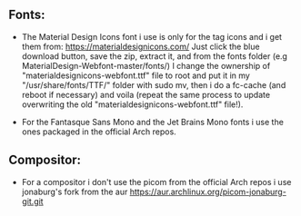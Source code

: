 Fonts:
------
- The Material Design Icons font i use is only for the tag icons and i get them from: https://materialdesignicons.com/
Just click the blue download button, save the zip, extract it, and from the fonts folder (e.g MaterialDesign-Webfont-master/fonts/)
I change the ownership of "materialdesignicons-webfont.ttf" file to root and put it in my "/usr/share/fonts/TTF/" folder with sudo mv,
then i do a fc-cache (and reboot if necessary) and voila (repeat the same process to update overwriting the old "materialdesignicons-webfont.ttf" file!).

- For the Fantasque Sans Mono and the Jet Brains Mono fonts i use the ones packaged in the official Arch repos.

Compositor:
-----------
- For a compositor i don't use the picom from the official Arch repos i use jonaburg's fork from the aur https://aur.archlinux.org/picom-jonaburg-git.git
